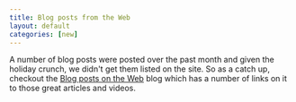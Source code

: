```yaml
---
title: Blog posts from the Web
layout: default
categories: [new]
---
```


A number of blog posts were posted over the past month and given the holiday crunch, we didn't get them listed on the site. So as a catch up, checkout the [Blog posts on the Web](https://podman.io/blogs/2020/01/22/blog-posts.html) blog which has a number of links on it to those great articles and videos.
